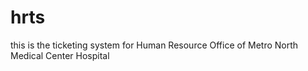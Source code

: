 # hrts
this is the ticketing system for Human Resource Office of Metro North Medical Center Hospital
